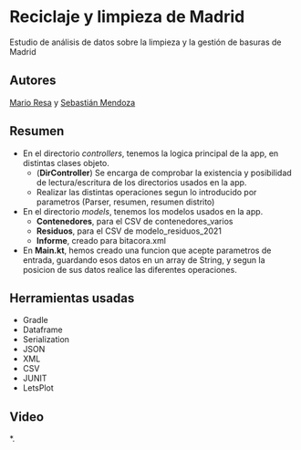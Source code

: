 # Reciclaje y limpieza de Madrid 
Estudio de análisis de datos sobre la limpieza y la gestión de basuras de Madrid
## Autores
[Mario Resa](https://github.com/Mario999X) y [Sebastián Mendoza](https://github.com/SebsMendoza)
## Resumen
* En el directorio *controllers*, tenemos la logica principal de la app, en distintas clases objeto.
    * (**DirController**) Se encarga de comprobar la existencia y posibilidad de lectura/escritura de los directorios usados en la app.
    * Realizar las distintas operaciones segun lo introducido por parametros (Parser, resumen, resumen distrito)
* En el directorio *models*, tenemos los modelos usados en la app.
    * **Contenedores**, para el CSV de contenedores_varios
    * **Residuos**, para el CSV de modelo_residuos_2021
    * **Informe**, creado para bitacora.xml
* En **Main.kt**, hemos creado una funcion que acepte parametros de entrada, guardando esos datos en un array de String, y segun la posicion de sus datos realice las diferentes operaciones.
## Herramientas usadas
* Gradle
* Dataframe
* Serialization
* JSON
* XML
* CSV
* JUNIT
* LetsPlot
## Video
*.